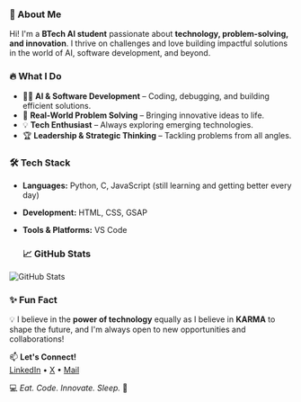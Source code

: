 ### 🚀 About Me
Hi! I'm a **BTech AI student** passionate about **technology, problem-solving, and innovation**. I thrive on challenges and love building impactful solutions in the world of AI, software development, and beyond.

### 🔥 What I Do
- 👨‍💻 **AI & Software Development** – Coding, debugging, and building efficient solutions.
- 🔎 **Real-World Problem Solving** – Bringing innovative ideas to life.
- 💡 **Tech Enthusiast** – Always exploring emerging technologies.
- 🏆 **Leadership & Strategic Thinking** – Tackling problems from all angles.

### 🛠️ Tech Stack
- **Languages:** Python, C, JavaScript (still learning and getting better every day)
- **Development:** HTML, CSS, GSAP
- **Tools & Platforms:** VS Code

  ### 📈 GitHub Stats
![GitHub Stats](https://github-readme-stats.vercel.app/api?username=surbhi-mundra&show_icons=true&theme=radical)

  ### ✨ Fun Fact
💡 I believe in the **power of technology** equally as I believe in **KARMA** to shape the future, and I'm always open to new opportunities and collaborations!

📫 **Let's Connect!**  
[LinkedIn](www.linkedin.com/in/surbhi-mundra--) • [X](https://x.com/SurbhiMundra_?t=40hq8YriSlnEZw33emvQvw&s=08 ) • [Mail](mailto:surbhimundra.sm10@gmail.com)


💻 *Eat. Code. Innovate. Sleep.* 🚀


<!---
surbhi-mundra/surbhi-mundra is a ✨ special ✨ repository because its `README.md` (this file) appears on your GitHub profile.
You can click the Preview link to take a look at your changes.
--->
